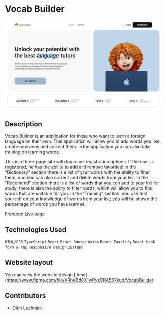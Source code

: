 # Vocab Builder

![Main page screenshot](/public/screenshot_main.jpg)

## Description

Vocab Builder is an application for those who want to learn a foreign language on their own. This application will allow you to add words you like, create new ones and correct them. In the application you can also take training on learning words.

This is a three-page site with login and registration options. If the user is registered, he has the ability to add and remove favorites! In the “Dictionary” section there is a list of your words with the ability to filter them, and you can also correct and delete words from your list. In the “Recomend” section there is a list of words that you can add to your list for study; there is also the ability to filter words, which will allow you to find words that are suitable for you. In the “Training” section, you can test yourself on your knowledge of words from your list; you will be shown the percentage of words you have learned.

[Frontend](https://github.com/luzhnyak/vocab-builder)
[Live page](https://luzhnyak.github.io/vocab-builder/)

## Technologies Used

`HTML/CSS` `TypeScript` `React` `React Router` `Axios` `React Toastify` `React hook form & Yup` `Responsive design` `Zustand`

## Website layout

You can view the website design
[ here](https://www.figma.com/file/XRhVBdCX1wPyzCRA567kud/VocabBuilder

## Contributors

- [Oleh Luzhniak](https://github.com/luzhnyak)
